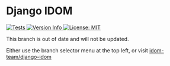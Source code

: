 # Django IDOM

<p>
  <a href="https://github.com/idom-team/django-idom/actions?query=workflow%3ATest">
    <img alt="Tests" src="https://github.com/idom-team/django-idom/workflows/Test/badge.svg?event=push" />
  </a>
  <a href="https://pypi.python.org/pypi/django-idom">
    <img alt="Version Info" src="https://img.shields.io/pypi/v/idom.svg"/>
  </a>
  <a href="https://github.com/idom-team/django-idom/blob/main/LICENSE">
    <img alt="License: MIT" src="https://img.shields.io/badge/License-MIT-purple.svg">
  </a>
</p>

This branch is out of date and will not be updated.

Either use the branch selector menu at the top left, or visit [idom-team/django-idom](https://github.com/idom-team/django-idom)
